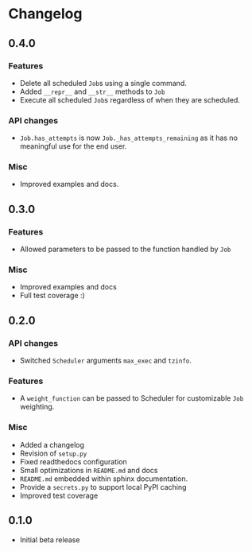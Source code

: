 # Changelog

## 0.4.0

### Features

+ Delete all scheduled `Job`s using a single command.
+ Added `__repr__` and `__str__` methods to `Job`
+ Execute all scheduled `Job`s regardless of when they are scheduled.

### API changes

+ `Job.has_attempts` is now `Job._has_attempts_remaining` as it has no meaningful use for the end user.

### Misc

+ Improved examples and docs.

## 0.3.0

### Features

+ Allowed parameters to be passed to the function handled by `Job`

### Misc

+ Improved examples and docs
+ Full test coverage :)

## 0.2.0

### API changes

+ Switched `Scheduler` arguments `max_exec` and `tzinfo`.

### Features

+ A `weight_function` can be passed to Scheduler for customizable `Job` weighting.

### Misc

+ Added a changelog
+ Revision of `setup.py`
+ Fixed readthedocs configuration
+ Small optimizations in `README.md` and docs
+ `README.md` embedded within sphinx documentation.
+ Provide a `secrets.py` to support local PyPI caching
+ Improved test coverage

## 0.1.0

+ Initial beta release
